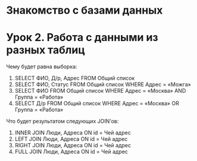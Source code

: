 # Знакомство с базами данных
# Урок 2. Работа с данными из разных таблиц

Чему будет равна выборка:
1. SELECT ФИО, Д/р, Адрес FROM Общий список
2. SELECT ФИО, Статус FROM Общий список WHERE Адрес = «Можга»
3. SELECT ФИО FROM Общий список WHERE Адрес = «Москва» AND Группа = «Работа»
4. SELECT Д/р FROM Общий список WHERE Адрес = «Москва» OR Группа = «Работа»

Что будет результатом следующих JOIN’ов:
1. INNER JOIN Люди, Адреса ON id = Чей адрес
2. LEFT JOIN Люди, Адреса ON id = Чей адрес
3. RIGHT JOIN Люди, Адреса ON id = Чей адрес
4. FULL JOIN Люди, Адреса ON id = Чей адрес
